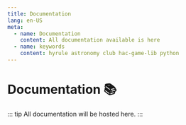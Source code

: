 ```yaml
---
title: Documentation
lang: en-US
meta:
  - name: Documentation
    content: All documentation available is here
  - name: keywords
    content: hyrule astronomy club hac-game-lib python 
---
```


# Documentation :books:


::: tip
All documentation will be hosted here.
:::

<youtube url="https://www.youtube.com/embed/TWOr1SamNV8"></youtube>
